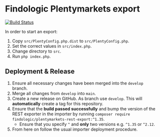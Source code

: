 # Findologic Plentymarkets export

[![Build Status](https://travis-ci.org/findologic/plentymarkets-rest-export.svg?branch=master)](https://travis-ci.org/findologic/plentymarkets-rest-export)

In order to start an export:
1. Copy `src/PlentyConfig.php.dist` to `src/PlentyConfig.php`.
2. Set the correct values in `src/index.php`.
3. Change directory to `src`.
4. Run `php index.php`.

## Deployment & Release

1. Ensure all necessary changes have been merged into the `develop` branch.
1. Merge all changes from `develop` into `main`.
1. Create a new release on GitHub. As branch use `develop`. This will **automatically** create
a tag for this repository.
1. Ensure that the **build passed successfully** and bump the version of the REST exporter in
the importer by running `composer require findologic/plentymarkets-rest-export:^1.35`.
   * Ensure that you specify `^` and **only** two versions e.g. `^1.35` or `^2.12`.
1. From here on follow the usual importer deployment procedure.
